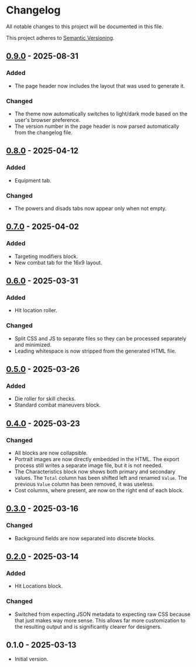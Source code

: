 # Changelog

All notable changes to this project will be documented in this file.

This project adheres to [Semantic Versioning](https://semver.org/spec/v2.0.0.html).

## [0.9.0] - 2025-08-31

### Added

- The page header now includes the layout that was used to generate it.

### Changed

- The theme now automatically switches to light/dark mode based on the user's browser preference.
- The version number in the page header is now parsed automatically from the changelog file.

## [0.8.0] - 2025-04-12

### Added

- Equipment tab.

### Changed

- The powers and disads tabs now appear only when not empty.

## [0.7.0] - 2025-04-02

### Added

- Targeting modifiers block.
- New combat tab for the 16x9 layout.

## [0.6.0] - 2025-03-31

### Added

- Hit location roller.

### Changed

- Split CSS and JS to separate files so they can be processed separately and minimized.
- Leading whitespace is now stripped from the generated HTML file.

## [0.5.0] - 2025-03-26

### Added

- Die roller for skill checks.
- Standard combat maneuvers block.

## [0.4.0] - 2025-03-23

### Changed

- All blocks are now collapsible.
- Portrait images are now directly embedded in the HTML. The export process still writes a separate image file, but it is not needed.
- The Characteristics block now shows both primary and secondary values. The `Total` column has been shifted left and renamed `Value`. The previous `Value` column has been removed, it was useless.
- Cost columns, where present, are now on the right end of each block.

## [0.3.0] - 2025-03-16

### Changed

- Background fields are now separated into discrete blocks.

## [0.2.0] - 2025-03-14

### Added

- Hit Locations block.

### Changed

- Switched from expecting JSON metadata to expecting raw CSS because that just makes way more sense. This allows far more customization to the resulting output and is significantly clearer for designers.

## 0.1.0 - 2025-03-13

- Initial version.

[0.9.0]: https://github.com/AlexHowansky/ork-hero-templates/compare/0.8.0...0.9.0
[0.8.0]: https://github.com/AlexHowansky/ork-hero-templates/compare/0.7.0...0.8.0
[0.7.0]: https://github.com/AlexHowansky/ork-hero-templates/compare/0.6.0...0.7.0
[0.6.0]: https://github.com/AlexHowansky/ork-hero-templates/compare/0.5.0...0.6.0
[0.5.0]: https://github.com/AlexHowansky/ork-hero-templates/compare/0.4.0...0.5.0
[0.4.0]: https://github.com/AlexHowansky/ork-hero-templates/compare/0.3.0...0.4.0
[0.3.0]: https://github.com/AlexHowansky/ork-hero-templates/compare/0.2.0...0.3.0
[0.2.0]: https://github.com/AlexHowansky/ork-hero-templates/compare/0.1.0...0.2.0
